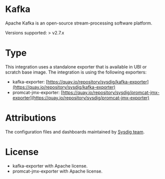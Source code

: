 # Kafka
Apache Kafka is an open-source stream-processing software platform.

Versions supported: > v2.7.x

# Type
This integration uses a standalone exporter that is available in UBI or scratch base image.
The integration is using the following exporters:
- kafka-exporter: [https://quay.io/repository/sysdig/kafka-exporter](https://quay.io/repository/sysdig/kafka-exporter)
- promcat-jmx-exporter: [https://quay.io/repository/sysdig/promcat-jmx-exporter](https://quay.io/repository/sysdig/promcat-jmx-exporter)


# Attributions
The configuration files and dashboards maintained by [Sysdig team](https://sysdig.com/).
# License
- kafka-exporter with Apache license.
- promcat-jmx-exporter with Apache license.